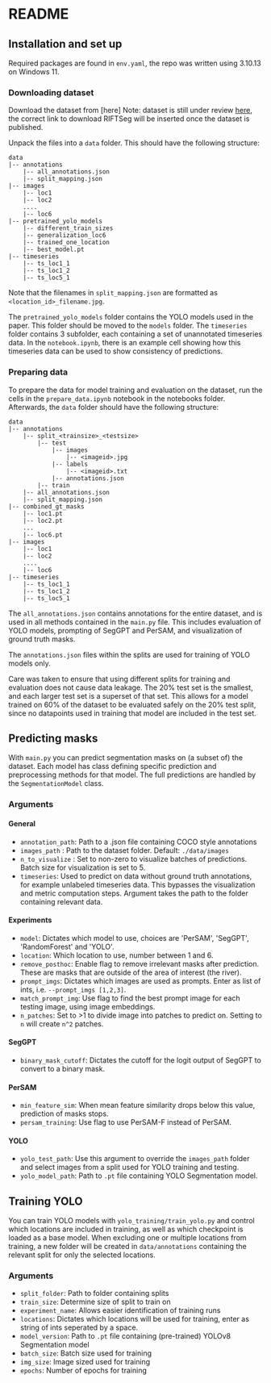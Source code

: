 # README #

## Installation and set up
Required packages are found in `env.yaml`, the repo was written using 3.10.13 on Windows 11.

### Downloading dataset
Download the dataset from [here] Note: dataset is still under review [here](https://data.4tu.nl/), the correct link to download RIFTSeg will be inserted once the dataset is published. 

Unpack the files into a `data` folder. This should have the following structure:
```
data
|-- annotations
    |-- all_annotations.json
    |-- split_mapping.json
|-- images
    |-- loc1
    |-- loc2
    ....
    |-- loc6
|-- pretrained_yolo_models
    |-- different_train_sizes
    |-- generalization_loc6
    |-- trained_one_location
    |-- best_model.pt
|-- timeseries
    |-- ts_loc1_1
    |-- ts_loc1_2
    |-- ts_loc5_1
```
Note that the filenames in `split_mapping.json` are formatted as `<location_id>_filename.jpg`.

The `pretrained_yolo_models` folder contains the YOLO models used in the paper. This folder should be moved to the `models` folder. 
The `timeseries` folder contains 3 subfolder, each containing a set of unannotated timeseries data. In the `notebook.ipynb`, there is an example cell showing how this timeseries data can be used to show consistency of predictions.

### Preparing data
To prepare the data for model training and evaluation on the dataset, run the cells in the `prepare_data.ipynb` notebook in the notebooks folder. Afterwards, the `data` folder should have the following structure:

```
data
|-- annotations
    |-- split_<trainsize>_<testsize>
        |-- test
            |-- images
                |-- <imageid>.jpg
            |-- labels
                |-- <imageid>.txt
            |-- annotations.json
        |-- train
    |-- all_annotations.json
    |-- split_mapping.json
|-- combined_gt_masks
    |-- loc1.pt
    |-- loc2.pt
    ...
    |-- loc6.pt
|-- images
    |-- loc1
    |-- loc2
    ....
    |-- loc6
|-- timeseries
    |-- ts_loc1_1
    |-- ts_loc1_2
    |-- ts_loc5_1
```
The `all_annotations.json` contains annotations for the entire dataset, and is used in all methods contained in the `main.py` file. This includes evaluation of YOLO models, prompting of SegGPT and PerSAM, and visualization of ground truth masks. 

The `annotations.json` files within the splits are used for training of YOLO models only. 

Care was taken to ensure that using different splits for training and evaluation does not cause data leakage. The 20% test set is the smallest, and each larger test set is a superset of that set. This allows for a model trained on 60% of the dataset to be evaluated safely on the 20% test split, since no datapoints used in training that model are included in the test set.

## Predicting masks
With `main.py` you can predict segmentation masks on (a subset of) the dataset. Each model has class defining specific prediction and preprocessing methods for that model. The full predictions are handled by the `SegmentationModel` class. 

### Arguments
#### General
- `annotation_path`: Path to a .json file containing COCO style annotations
- `images_path` : Path to the dataset folder. Default: `./data/images`
- `n_to_visualize` : Set to non-zero to visualize batches of predictions. Batch size for visualization is set to 5. 
- `timeseries`: Used to predict on data without ground truth annotations, for example unlabeled timeseries data. This bypasses the visualization and metric computation steps. Argument takes the path to the folder containing relevant data.

#### Experiments
- `model`: Dictates which model to use, choices are 'PerSAM', 'SegGPT', 'RandomForest' and 'YOLO'.
- `location`: Which location to use, number between 1 and 6.
- `remove_posthoc`: Enable flag to remove irrelevant masks after prediction. These are masks that are outside of the area of interest (the river).
- `prompt_imgs`: Dictates which images are used as prompts. Enter as list of ints, i.e. `--prompt_imgs [1,2,3]`.
- `match_prompt_img`: Use flag to find the best prompt image for each testing image, using image embeddings.
- `n_patches`: Set to >1 to divide image into patches to predict on. Setting to `n` will create `n^2` patches.

#### SegGPT
- `binary_mask_cutoff`: Dictates the cutoff for the logit output of SegGPT to convert to a binary mask.

#### PerSAM
- `min_feature_sim`: When mean feature similarity drops below this value, prediction of masks stops.
- `persam_training`: Use flag to use PerSAM-F instead of PerSAM.

#### YOLO
- `yolo_test_path`: Use this argument to override the `images_path` folder and select images from a split used for YOLO training and testing. 
- `yolo_model_path`: Path to `.pt` file containing YOLO Segmentation model.

## Training YOLO
You can train YOLO models with `yolo_training/train_yolo.py` and control which locations are included in training, as well as which checkpoint is loaded as a base model. When excluding one or multiple locations from training, a new folder will be created in `data/annotations` containing the relevant split for only the selected locations.
### Arguments
- `split_folder`: Path to folder containing splits
- `train_size`: Determine size of split to train on
- `experiment_name`: Allows easier identification of training runs
- `locations`: Dictates which locations will be used for training, enter as string of ints seperated by a space.
- `model_version`: Path to `.pt` file containing (pre-trained) YOLOv8 Segmentation model
- `batch_size`: Batch size used for training
- `img_size`: Image sized used for training
- `epochs`: Number of epochs for training
